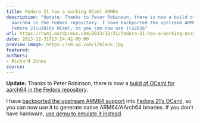 ```yaml
---
title: Fedora 21 has a working OCaml ARM64
description: "Update: Thanks to Peter Robinson, there is now a build of OCaml for
  aarch64 in the Fedora repository. I have backported the upstream ARM64 support into
  Fedora 21\u2019s OCaml, so you can now use i\u2026"
url: https://rwmj.wordpress.com/2013/12/31/fedora-21-has-a-working-ocaml-arm64/
date: 2013-12-31T13:24:42-00:00
preview_image: https://s0.wp.com/i/blank.jpg
featured:
authors:
- Richard Jones
source:
---
```


<p><b>Update:</b> Thanks to Peter Robinson, there is now a <a href="http://arm.koji.fedoraproject.org/koji/buildinfo?buildID=183283 - [1 Client error: Couldn't resolve host name]">build of OCaml for aarch64 in the Fedora repository</a>.</p>
<p>I have <a href="https://git.fedorahosted.org/git/fedora-ocaml.git - [1 Client error: Couldn't resolve host name]">backported the upstream ARM64 support</a> into <a href="http://pkgs.fedoraproject.org/cgit/ocaml.git/commit/?id=2b6c21aaa3d43c784fa5c10d9edc0e80093d3a2f - [404 Not Found]">Fedora 21&rsquo;s OCaml</a>, so you can now use it to generate native ARM64/AArch64 binaries.  If you don&rsquo;t have hardware, <a href="https://rwmj.wordpress.com/2013/12/22/how-to-run-aarch64-binaries-on-an-x86-64-host-using-qemu-userspace-emulation/">use qemu to emulate it instead</a>.</p>

